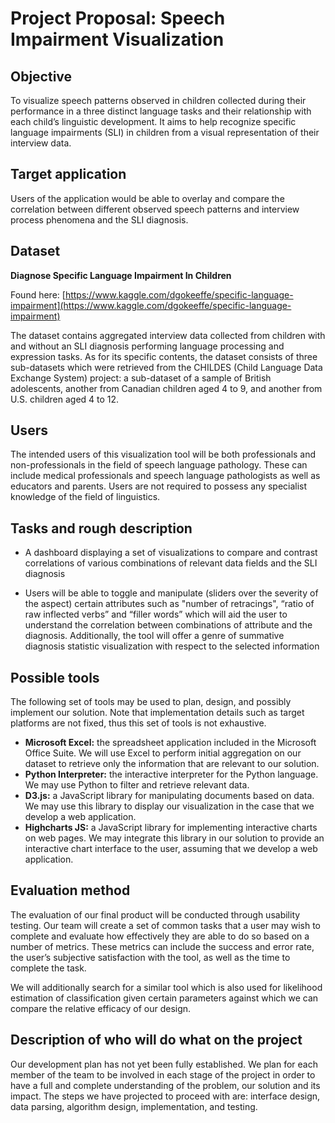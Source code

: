 # Project Proposal: Speech Impairment Visualization

## Objective

To visualize speech patterns observed in children collected during their performance in a three distinct language tasks and their relationship with each child’s linguistic development. It aims to help recognize specific language impairments (SLI) in children from a visual representation of their interview data.

## Target application

Users of the application would be able to overlay and compare the correlation between different observed speech patterns and interview process phenomena and the SLI diagnosis.

## Dataset

**Diagnose Specific Language Impairment In Children**

Found here: [https://www.kaggle.com/dgokeeffe/specific-language-impairment](https://www.kaggle.com/dgokeeffe/specific-language-impairment)

The dataset contains aggregated interview data collected from children with and without an SLI diagnosis performing language processing and expression tasks. As for its specific contents, the dataset consists of three sub-datasets which were retrieved from the CHILDES (Child Language Data Exchange System) project: a sub-dataset of a sample of British adolescents, another from Canadian children aged 4 to 9, and another from U.S. children aged 4 to 12. 

## Users

The intended users of this visualization tool will be both professionals and non-professionals in the field of speech language pathology. These can include medical professionals and speech language pathologists as well as educators and parents. Users are not required to possess any specialist knowledge of the field of linguistics.  

## Tasks and rough description

* A dashboard displaying a set of visualizations to compare and contrast correlations of various combinations of relevant data fields and the SLI diagnosis 

* Users will be able to toggle and manipulate (sliders over the severity of the aspect) certain attributes such as "number of retracings", “ratio of raw inflected verbs” and “filler words” which will aid the user to understand the correlation between combinations of attribute and the diagnosis. Additionally, the tool will offer a genre of summative diagnosis statistic visualization with respect to the selected information

## Possible tools

The following set of tools may be used to plan, design, and possibly implement our solution. Note that implementation details such as target platforms are not fixed, thus this set of tools is not exhaustive. 

* **Microsoft Excel:** the spreadsheet application included in the Microsoft Office Suite. We will use Excel to perform initial aggregation on our dataset to retrieve only the information that are relevant to our solution.
* **Python Interpreter:** the interactive interpreter for the Python language. We may use Python to filter and retrieve relevant data.
* **D3.js:** a JavaScript library for manipulating documents based on data. We may use this library to display our visualization in the case that we develop a web application. 
* **Highcharts JS:** a JavaScript library for implementing interactive charts on web pages. We may integrate this library in our solution to provide an interactive chart interface to the user, assuming that we develop a web application. 

## Evaluation method

The evaluation of our final product will be conducted through usability testing. Our team will create a set of common tasks that a user may wish to complete and evaluate how effectively they are able to do so based on a number of metrics. These metrics can include the success and error rate, the user’s subjective satisfaction with the tool, as well as the time to complete the task.

We will additionally search for a similar tool which is also used for likelihood estimation of classification given certain parameters against which we can compare the relative efficacy of our design.

## Description of who will do what on the project

Our development plan has not yet been fully established. We plan for each member of the team to be involved in each stage of the project in order to have a full and complete understanding of the problem, our solution and its impact. The steps we have projected to proceed with are: interface design, data parsing, algorithm design, implementation, and testing.

